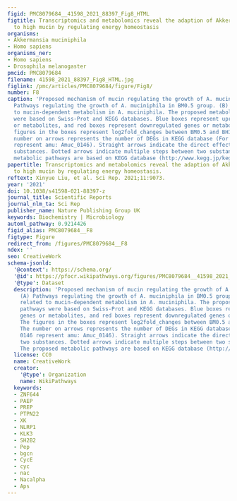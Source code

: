 ```yaml
---
figid: PMC8079684__41598_2021_88397_Fig8_HTML
figtitle: Transcriptomics and metabolomics reveal the adaption of Akkermansia muciniphila
  to high mucin by regulating energy homeostasis
organisms:
- Akkermansia muciniphila
- Homo sapiens
organisms_ner:
- Homo sapiens
- Drosophila melanogaster
pmcid: PMC8079684
filename: 41598_2021_88397_Fig8_HTML.jpg
figlink: /pmc/articles/PMC8079684/figure/Fig8/
number: F8
caption: 'Proposed mechanism of mucin regulating the growth of A. muciniphila. (A)
  Pathways regulating the growth of A. muciniphila in BM0.5 group. (B) Pathway related
  to mucin-dependent metabolism in A. muciniphila. The proposed metabolic pathways
  were based on Swiss-Prot and KEGG databases. Blue boxes represent upregulated genes
  or metabolites, and red boxes represent downregulated genes or metabolites. The
  figures in the boxes represent log2fold_changes between BM0.5 and BHI groups. The
  number on arrows represents the number of DEGs in KEGG database (For example: 0146
  represent amu: Amuc_0146). Straight arrows indicate the direct effect between two
  substances. Dotted arrows indicate multiple steps between two substances. The proposed
  metabolic pathways are based on KEGG database (http://www.kegg.jp/kegg/kegg1.html).'
papertitle: Transcriptomics and metabolomics reveal the adaption of Akkermansia muciniphila
  to high mucin by regulating energy homeostasis.
reftext: Xinyue Liu, et al. Sci Rep. 2021;11:9073.
year: '2021'
doi: 10.1038/s41598-021-88397-z
journal_title: Scientific Reports
journal_nlm_ta: Sci Rep
publisher_name: Nature Publishing Group UK
keywords: Biochemistry | Microbiology
automl_pathway: 0.9214426
figid_alias: PMC8079684__F8
figtype: Figure
redirect_from: /figures/PMC8079684__F8
ndex: ''
seo: CreativeWork
schema-jsonld:
  '@context': https://schema.org/
  '@id': https://pfocr.wikipathways.org/figures/PMC8079684__41598_2021_88397_Fig8_HTML.html
  '@type': Dataset
  description: 'Proposed mechanism of mucin regulating the growth of A. muciniphila.
    (A) Pathways regulating the growth of A. muciniphila in BM0.5 group. (B) Pathway
    related to mucin-dependent metabolism in A. muciniphila. The proposed metabolic
    pathways were based on Swiss-Prot and KEGG databases. Blue boxes represent upregulated
    genes or metabolites, and red boxes represent downregulated genes or metabolites.
    The figures in the boxes represent log2fold_changes between BM0.5 and BHI groups.
    The number on arrows represents the number of DEGs in KEGG database (For example:
    0146 represent amu: Amuc_0146). Straight arrows indicate the direct effect between
    two substances. Dotted arrows indicate multiple steps between two substances.
    The proposed metabolic pathways are based on KEGG database (http://www.kegg.jp/kegg/kegg1.html).'
  license: CC0
  name: CreativeWork
  creator:
    '@type': Organization
    name: WikiPathways
  keywords:
  - ZNF644
  - PAEP
  - PREP
  - PTPN22
  - XK
  - NLRP1
  - KLK3
  - SH2B2
  - Pep
  - bgcn
  - CycE
  - cyc
  - nac
  - Nacalpha
  - Aps
---
```

